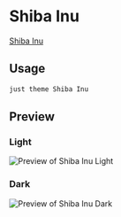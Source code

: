 # Shiba Inu

[Shiba Inu](https://github.com/faroukx)

## Usage

```bash
just theme Shiba Inu
```

## Preview

### Light

![Preview of Shiba Inu Light](preview-light.png)

### Dark

![Preview of Shiba Inu Dark](preview-dark.png)
